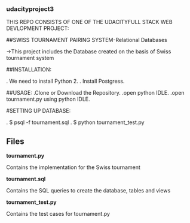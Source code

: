    ### udacityproject3
   
THIS REPO CONSISTS OF ONE OF THE UDACITYFULL STACK WEB DEVLOPMENT PROJECT:

  ##SWISS TOURNAMENT PAIRING SYSTEM-Relational Databases

->This project includes the Database created on the basis of Swiss tournament system

##INSTALLATION:

 . We need to install Python 2.
 . Install Postgress.

##USAGE:
  .Clone or Download the Repository.
  .open python IDLE.
  .open tournament.py using python IDLE.

#SETTING UP DATABASE:
  
  . $ psql -f tournament.sql
  . $ python tournament_test.py

## Files 

**tournament.py**  

Contains the implementation for the Swiss tournament  

**tournament.sql**  

Contains the SQL queries to create the database, tables and views   

**tournament_test.py**  

Contains the test cases for tournament.py 
